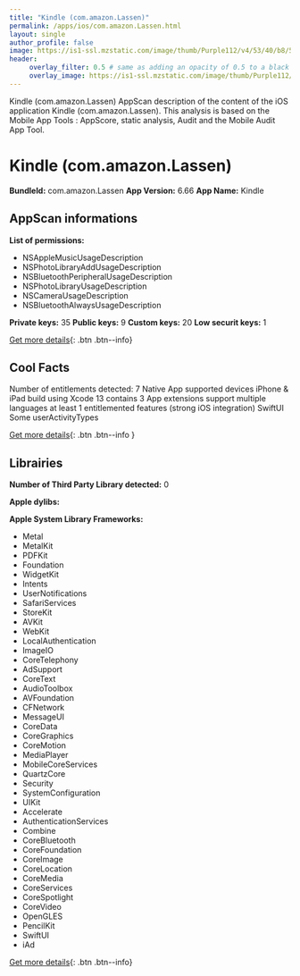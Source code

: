 ```yaml
---
title: "Kindle (com.amazon.Lassen)"
permalink: /apps/ios/com.amazon.Lassen.html
layout: single
author_profile: false
image: https://is1-ssl.mzstatic.com/image/thumb/Purple112/v4/53/40/b8/5340b8c7-5436-3d68-6a41-94805bc1a3d3/AppIcon-0-1x_U007emarketing-0-6-0-0-0-85-220.png/512x512bb.jpg
header: 
     overlay_filter: 0.5 # same as adding an opacity of 0.5 to a black background
     overlay_image: https://is1-ssl.mzstatic.com/image/thumb/Purple112/v4/53/40/b8/5340b8c7-5436-3d68-6a41-94805bc1a3d3/AppIcon-0-1x_U007emarketing-0-6-0-0-0-85-220.png/512x512bb.jpg
---
```

Kindle (com.amazon.Lassen) AppScan description of the content of the iOS application Kindle (com.amazon.Lassen). This analysis is based on the Mobile App Tools : AppScore, static analysis, Audit and the Mobile Audit App Tool.

# Kindle (com.amazon.Lassen)

**BundleId:** com.amazon.Lassen
**App Version:** 6.66
**App Name:** Kindle


## AppScan informations 

**List of permissions:** 
- NSAppleMusicUsageDescription
- NSPhotoLibraryAddUsageDescription
- NSBluetoothPeripheralUsageDescription
- NSPhotoLibraryUsageDescription
- NSCameraUsageDescription
- NSBluetoothAlwaysUsageDescription
  
  
**Private keys:** 35
**Public keys:** 9
**Custom keys:** 20
**Low securit keys:** 1
  
[Get more details](/pricing.html){: .btn .btn--info}

## Cool Facts

Number of entitlements detected: 7
Native App
supported devices iPhone & iPad
build using Xcode 13
contains 3 App extensions
support multiple languages
at least 1 entitlemented features (strong iOS integration)
SwiftUI
Some userActivityTypes
  
[Get more details](/pricing.html){: .btn .btn--info }

## Librairies 
**Number of Third Party Library detected:** 0


**Apple dylibs:**


**Apple System Library Frameworks:**
- Metal
- MetalKit
- PDFKit
- Foundation
- WidgetKit
- Intents
- UserNotifications
- SafariServices
- StoreKit
- AVKit
- WebKit
- LocalAuthentication
- ImageIO
- CoreTelephony
- AdSupport
- CoreText
- AudioToolbox
- AVFoundation
- CFNetwork
- MessageUI
- CoreData
- CoreGraphics
- CoreMotion
- MediaPlayer
- MobileCoreServices
- QuartzCore
- Security
- SystemConfiguration
- UIKit
- Accelerate
- AuthenticationServices
- Combine
- CoreBluetooth
- CoreFoundation
- CoreImage
- CoreLocation
- CoreMedia
- CoreServices
- CoreSpotlight
- CoreVideo
- OpenGLES
- PencilKit
- SwiftUI
- iAd


  
[Get more details](/pricing.html){: .btn .btn--info}

